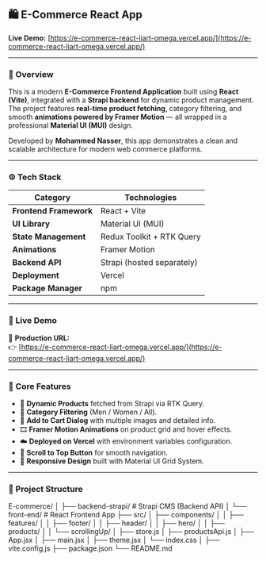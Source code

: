 ## 🛍️ E-Commerce React App

**Live Demo:** [https://e-commerce-react-liart-omega.vercel.app/](https://e-commerce-react-liart-omega.vercel.app/)

---

### 📖 Overview

This is a modern **E-Commerce Frontend Application** built using **React (Vite)**, integrated with a **Strapi backend** for dynamic product management.  
The project features **real-time product fetching**, category filtering, and smooth **animations powered by Framer Motion** — all wrapped in a professional **Material UI (MUI)** design.

Developed by **Mohammed Nasser**, this app demonstrates a clean and scalable architecture for modern web commerce platforms.

---

### ⚙️ Tech Stack

| Category | Technologies |
|-----------|---------------|
| **Frontend Framework** | React + Vite |
| **UI Library** | Material UI (MUI) |
| **State Management** | Redux Toolkit + RTK Query |
| **Animations** | Framer Motion |
| **Backend API** | Strapi (hosted separately) |
| **Deployment** | Vercel |
| **Package Manager** | npm |

---

### 🚀 Live Demo

🔗 **Production URL:**  
👉 [https://e-commerce-react-liart-omega.vercel.app/](https://e-commerce-react-liart-omega.vercel.app/)

---

### 🧠 Core Features

- 🧩 **Dynamic Products** fetched from Strapi via RTK Query.  
- 🧾 **Category Filtering** (Men / Women / All).  
- 💬 **Add to Cart Dialog** with multiple images and detailed info.  
- 🎞️ **Framer Motion Animations** on product grid and hover effects.  
- ☁️ **Deployed on Vercel** with environment variables configuration.  
- 🧭 **Scroll to Top Button** for smooth navigation.  
- 📱 **Responsive Design** built with Material UI Grid System.

---

### 🧩 Project Structure

E-commerce/
│
├── backend-strapi/ # Strapi CMS (Backend API)
│
└── front-end/ # React Frontend App
├── src/
│ ├── components/
│ │ ├── features/
│ │ ├── footer/
│ │ ├── header/
│ │ ├── hero/
│ │ ├── products/
│ │ └── scrollingUp/
│ ├── store.js
│ ├── productsApi.js
│ ├── App.jsx
│ ├── main.jsx
│ ├── theme.jsx
│ └── index.css
│
├── vite.config.js
├── package.json
└── README.md